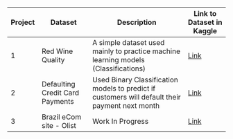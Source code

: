 | Project | Dataset | Description | Link to Dataset in Kaggle |
|-----------------|-----------------|-----------------|--------------------|
| 1 | Red Wine Quality | A simple dataset used mainly to practice machine learning models (Classifications) | [Link](https://www.kaggle.com/uciml/red-wine-quality-cortez-et-al-2009)
| 2 | Defaulting Credit Card Payments | Used Binary Classification models to predict if customers will default their payment next month | [Link](https://www.kaggle.com/uciml/default-of-credit-card-clients-dataset)
| 3 | Brazil eCom site - Olist | Work In Progress | [Link](https://www.kaggle.com/olistbr/brazilian-ecommerce)
